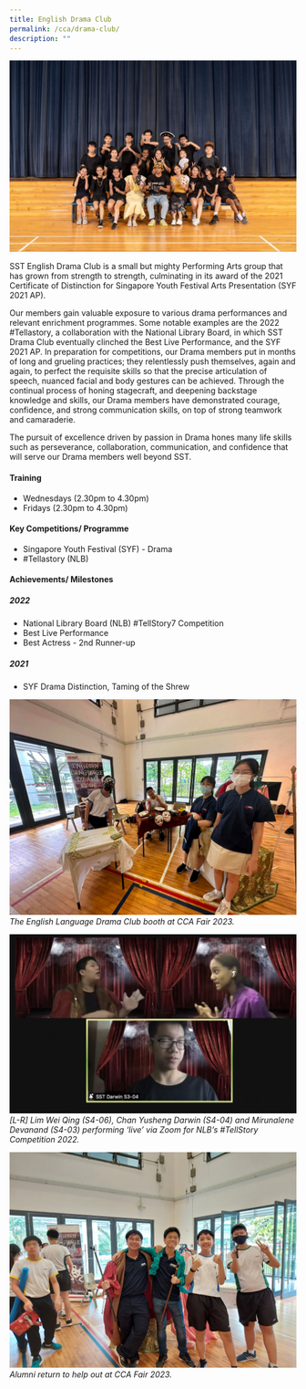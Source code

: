 ```yaml
---
title: English Drama Club
permalink: /cca/drama-club/
description: ""
---
```

![](/images/CCA/drama%2002.jpg)
    
SST English Drama Club is a small but mighty Performing Arts group that has grown from strength to strength, culminating in its award of the 2021 Certificate of Distinction for Singapore Youth Festival Arts Presentation (SYF 2021 AP). 

Our members gain valuable exposure to various drama performances and relevant enrichment programmes. Some notable examples are the 2022 #Tellastory, a collaboration with the National Library Board, in which SST Drama Club eventually clinched the Best Live Performance, and the SYF 2021 AP. In preparation for competitions, our Drama members put in months of long and grueling practices; they relentlessly push themselves, again and again, to perfect the requisite skills so that the precise articulation of speech, nuanced facial and body gestures can be achieved. Through the continual process of honing stagecraft, and deepening backstage knowledge and skills, our Drama members have demonstrated courage, confidence, and strong communication skills, on top of strong teamwork and camaraderie.

The pursuit of excellence driven by passion in Drama hones many life skills such as perseverance, collaboration, communication, and confidence that will serve our Drama members well beyond SST.

#### Training 

*   Wednesdays (2.30pm to 4.30pm)
*   Fridays (2.30pm to 4.30pm)

#### Key Competitions/ Programme
*   Singapore Youth Festival (SYF) - Drama
*   #Tellastory (NLB)
    
#### Achievements/ Milestones
##### 2022
*   National Library Board (NLB) #TellStory7 Competition
*   Best Live Performance
*   Best Actress - 2nd Runner-up

##### 2021
*   SYF Drama Distinction, Taming of the Shrew


![](/images/CCA/drama%2001.png) 
*The English Language Drama Club booth at CCA Fair 2023.*

![](/images/CCA/drama%2003.png)
*\[L-R\] Lim Wei Qing (S4-06), Chan Yusheng Darwin (S4-04) and Mirunalene Devanand (S4-03) performing ‘live’ via Zoom for NLB’s #TellStory Competition 2022.*

![](/images/CCA/drama%2004.jpg)
*Alumni return to help out at CCA Fair 2023.*